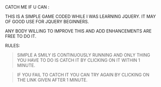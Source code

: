 CATCH ME IF U CAN :



THIS IS A SIMPLE GAME CODED WHILE I WAS LEARNING JQUERY. IT MAY OF GOOD USE FOR JQUERY BEGINNERS.

ANY BODY WILLING TO IMPROVE THIS AND ADD ENHANCEMENTS ARE FREE TO DO IT.


RULES:

> SIMPLE A SMILY IS CONTINUOUSLY RUNNING AND ONLY THING YOU HAVE TO DO IS CATCH IT 
  BY CLICKING ON IT WITHIN 1 MINUTE.

> IF YOU FAIL TO CATCH IT YOU CAN TRY AGAIN BY CLICKING ON THE LINK GIVEN AFTER 1 MINUTE.
